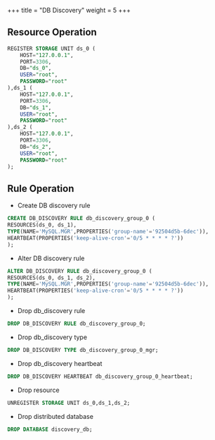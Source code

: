 +++
title = "DB Discovery"
weight = 5
+++

## Resource Operation

```sql
REGISTER STORAGE UNIT ds_0 (
    HOST="127.0.0.1",
    PORT=3306,
    DB="ds_0",
    USER="root",
    PASSWORD="root"
),ds_1 (
    HOST="127.0.0.1",
    PORT=3306,
    DB="ds_1",
    USER="root",
    PASSWORD="root"
),ds_2 (
    HOST="127.0.0.1",
    PORT=3306,
    DB="ds_2",
    USER="root",
    PASSWORD="root"
);
```

## Rule Operation

- Create DB discovery rule

```sql
CREATE DB_DISCOVERY RULE db_discovery_group_0 (
RESOURCES(ds_0, ds_1),
TYPE(NAME='MySQL.MGR',PROPERTIES('group-name'='92504d5b-6dec')),
HEARTBEAT(PROPERTIES('keep-alive-cron'='0/5 * * * * ?'))
);
```

- Alter DB discovery rule

```sql
ALTER DB_DISCOVERY RULE db_discovery_group_0 (
RESOURCES(ds_0, ds_1, ds_2),
TYPE(NAME='MySQL.MGR',PROPERTIES('group-name'='92504d5b-6dec')),
HEARTBEAT(PROPERTIES('keep-alive-cron'='0/5 * * * * ?'))
);
```

- Drop db_discovery rule

```sql
DROP DB_DISCOVERY RULE db_discovery_group_0;
```

- Drop db_discovery type

```sql
DROP DB_DISCOVERY TYPE db_discovery_group_0_mgr;
```

- Drop db_discovery heartbeat

```sql
DROP DB_DISCOVERY HEARTBEAT db_discovery_group_0_heartbeat;
```

- Drop resource

```sql
UNREGISTER STORAGE UNIT ds_0,ds_1,ds_2;
```

- Drop distributed database

```sql
DROP DATABASE discovery_db;
```
